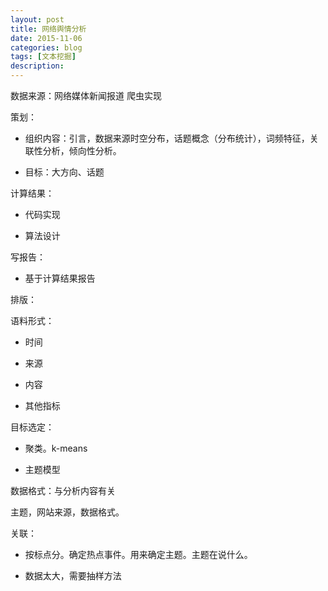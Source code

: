 ```yaml
---
layout: post
title: 网络舆情分析
date: 2015-11-06
categories: blog
tags: [文本挖掘]
description: 
---
```


数据来源：网络媒体新闻报道 爬虫实现

策划：

- 组织内容：引言，数据来源时空分布，话题概念（分布统计），词频特征，关联性分析，倾向性分析。

- 目标：大方向、话题

计算结果：

- 代码实现

- 算法设计

写报告：

- 基于计算结果报告

排版：

语料形式：

- 时间

- 来源

- 内容

- 其他指标

目标选定：

- 聚类。k-means

- 主题模型

数据格式：与分析内容有关

主题，网站来源，数据格式。

关联：

- 按标点分。确定热点事件。用来确定主题。主题在说什么。

- 数据太大，需要抽样方法